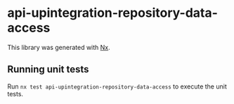 # api-upintegration-repository-data-access

This library was generated with [Nx](https://nx.dev).

## Running unit tests

Run `nx test api-upintegration-repository-data-access` to execute the unit tests.
